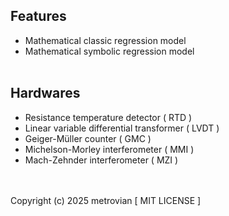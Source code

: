 ## Features ##
- Mathematical classic regression model
- Mathematical symbolic regression model
<br/></br>
## Hardwares ##
- Resistance temperature detector ( RTD )
- Linear variable differential transformer ( LVDT )
- Geiger-Müller counter ( GMC )
- Michelson-Morley interferometer ( MMI )
- Mach-Zehnder interferometer ( MZI )

<br/></br>
Copyright (c) 2025 metrovian [ MIT LICENSE ]
